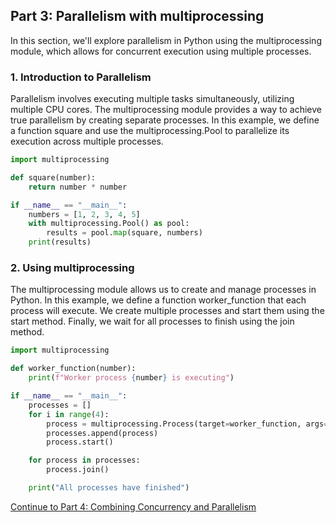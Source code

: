 ## Part 3: Parallelism with multiprocessing

In this section, we'll explore parallelism in Python using the multiprocessing module, which allows for concurrent execution using multiple processes.
### 1. Introduction to Parallelism

Parallelism involves executing multiple tasks simultaneously, utilizing multiple CPU cores. The multiprocessing module provides a way to achieve true parallelism by creating separate processes. In this example, we define a function square and use the multiprocessing.Pool to parallelize its execution across multiple processes.

```python
import multiprocessing

def square(number):
    return number * number

if __name__ == "__main__":
    numbers = [1, 2, 3, 4, 5]
    with multiprocessing.Pool() as pool:
        results = pool.map(square, numbers)
    print(results)

```

### 2. Using multiprocessing

The multiprocessing module allows us to create and manage processes in Python. In this example, we define a function worker_function that each process will execute. We create multiple processes and start them using the start method. Finally, we wait for all processes to finish using the join method.

```python
import multiprocessing

def worker_function(number):
    print(f"Worker process {number} is executing")

if __name__ == "__main__":
    processes = []
    for i in range(4):
        process = multiprocessing.Process(target=worker_function, args=(i,))
        processes.append(process)
        process.start()

    for process in processes:
        process.join()

    print("All processes have finished")

```

[Continue to Part 4: Combining Concurrency and Parallelism](combining.md)
